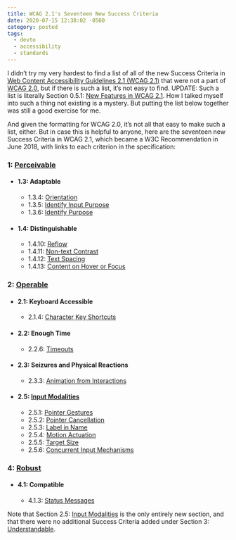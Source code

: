 ```yaml
---
title: WCAG 2.1's Seventeen New Success Criteria
date: 2020-07-15 12:38:02 -0500
category: posted
tags:
  - devto
  - accessibility
  - standards
---
```


I didn’t try my very hardest to find a list of all of the new Success Criteria in
[Web Content Accessibility Guidelines 2.1 (WCAG 2.1)](https://www.w3.org/TR/WCAG21/) that were not a
part of [WCAG 2.0](https://www.w3.org/TR/WCAG20/), but if there is such a list, it’s not easy to
find. UPDATE: Such a list is literally Section 0.5.1: [New Features in WCAG 2.1](https://www.w3.org/TR/WCAG21/#new-features-in-wcag-2-1). How I talked myself into such a thing not existing is a mystery.
But putting the list below together was still a good exercise for me.

And given the formatting for WCAG 2.0, it’s not all that easy to make such a list, either. But in
case this is helpful to anyone, here are the seventeen new Success Criteria in WCAG 2.1, which
became a W3C Recommendation in June 2018, with links to each criterion in the specification:

### 1: [Perceivable](https://www.w3.org/TR/WCAG21/#perceivable)
* #### 1.3: Adaptable
	* 1.3.4: [Orientation](https://www.w3.org/TR/WCAG21/#orientation)
	* 1.3.5: [Identify Input Purpose](https://www.w3.org/TR/WCAG21/#identify-input-purpose)
	* 1.3.6: [Identify Purpose](https://www.w3.org/TR/WCAG21/#identify-purpose)
* #### 1.4: Distinguishable
	* 1.4.10: [Reflow](https://www.w3.org/TR/WCAG21/#reflow)
	* 1.4.11: [Non-text Contrast](https://www.w3.org/TR/WCAG21/#non-text-contrast)
	* 1.4.12: [Text Spacing](https://www.w3.org/TR/WCAG21/#text-spacing)
  * 1.4.13: [Content on Hover or Focus](https://www.w3.org/TR/WCAG21/#content-on-hover-or-focus)

### 2: [Operable](https://www.w3.org/TR/WCAG21/#operable)
* #### 2.1: Keyboard Accessible
	* 2.1.4: [Character Key Shortcuts](https://www.w3.org/TR/WCAG21/#character-key-shortcuts)
* #### 2.2: Enough Time
	* 2.2.6: [Timeouts](https://www.w3.org/TR/WCAG21/#timeouts)
* #### 2.3: Seizures and Physical Reactions
	* 2.3.3: [Animation from Interactions](https://www.w3.org/TR/WCAG21/#animation-from-interactions)
* #### 2.5: [Input Modalities](https://www.w3.org/TR/WCAG21/#input-modalities)
	* 2.5.1: [Pointer Gestures](https://www.w3.org/TR/WCAG21/#pointer-gestures)
	* 2.5.2: [Pointer Cancellation](https://www.w3.org/TR/WCAG21/#pointer-cancellation)
	* 2.5.3: [Label in Name](https://www.w3.org/TR/WCAG21/#label-in-name)
	* 2.5.4: [Motion Actuation](https://www.w3.org/TR/WCAG21/#motion-actuation)
	* 2.5.5: [Target Size](https://www.w3.org/TR/WCAG21/#target-size)
	* 2.5.6: [Concurrent Input Mechanisms](https://www.w3.org/TR/WCAG21/#concurrent-input-mechanisms)

### 4: [Robust](https://www.w3.org/TR/WCAG21/#robust)
* #### 4.1: Compatible
	* 4.1.3: [Status Messages](https://www.w3.org/TR/WCAG21/#status-messages)

Note that Section 2.5: [Input Modalities](https://www.w3.org/TR/WCAG21/#input-modalities) is the
only entirely new section, and that there were no additional Success Criteria added under Section 3:
[Understandable](https://www.w3.org/TR/WCAG21/#understandable).
